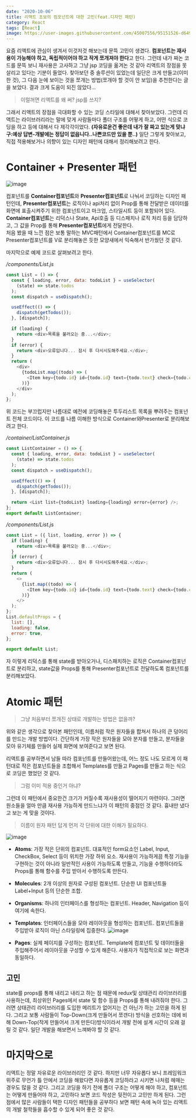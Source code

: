 ```yaml
---
date: "2020-10-06"
title: 리액트 초보의 컴포넌트에 대한 고민(feat.디자인 패턴)
category: React
tags: [React]
image: https://user-images.githubusercontent.com/45007556/95151526-d6491e80-07c5-11eb-9388-5fd48280d712.png
---
```


요즘 리액트에 관심이 생겨서 이것저것 해보는데 문뜩 고민이 생겼다. **컴포넌트는 재사용이 가능해야 하고, 독립적이어야 하고 작게 쪼개져야 한다**고 한다. 그런데 내가 짜논 코드를 문뜩 보니 재사용은 고사하고 그냥 jsp 코딩을 옮겨논 것 같아 리액트의 장점을 못 살리고 있다는 기분이 들었다.
찾아보던 중 솔루션이 있었는데 일단은 크게 만들고(이미 한 것), 그 다음 눈에 보이는 것을 쪼개는 방법(쪼개야 할 것이 안 보임)을 추천한다는 글을 보았다. 결과 크게 도움이 되진 않았다...

> 이럴꺼면 리액트를 왜 써? jsp를 쓰지?

그래서 리액트의 장점을 극대화할 수 있는 코딩 스타일에 대해서 찾아보았다. 그런데 리액트는 라이브러리라는 말에 맞게 사람들마다 폴더 구조를 어떻게 하고, 어떤 식으로 코딩을 하고 등에 대해서
다 제각각이었다. **(자유로운건 좋은데 내가 잘 짜고 있는게 맞냐구:예상 답변-개발에는 정답이 없읍니다..나쁜코드만 있을 뿐..)**
일단 그렇게 찾아보고, 직접 적용해보거나 의향이 있는 디자인 패턴에 대해서 정리해보려고 한다.

# Container + Presenter 패턴

![image](https://user-images.githubusercontent.com/45007556/95151526-d6491e80-07c5-11eb-9388-5fd48280d712.png)

컴포넌트를 **Container컴포넌트**와 **Presenter컴포넌트**로 나눠서 코딩하는 디자인 패턴인데,
**Presenter컴포넌트**는 로직이나 api처리 없이 Prop를 통해 전달받은 데이터를 화면에 표출시켜주기 위한 컴포넌트이고 마크업, 스타일시트 등이 포함되어 있다.
**Container컴포넌트**는 리덕스나 State, Api호출 등 디스패치나 로직 처리 등을 담당하고, 그 값을 Prop를 통해 **Presenter컴포넌트**에게 전달한다.  
처음 봤을 때 느낀 점은 보통 말하는 MVC패턴에서 Container컴포넌트를 MC로 Presenter컴포넌트를 V로 분리해놓은 듯한 모양새에서 익숙해서 반가웠던 것 같다.

마지막으로 예제 코드로 살펴보려고 한다.

_/components/List.js_

```javascript
const List = () => {
  const { loading, error, data: todoList } = useSelector(
    (state) => state.todos
  );
  const dispatch = useDispatch();

  useEffect(() => {
    dispatch(getTodos());
  }, [dispatch]);

  if (loading) {
    return <div>목록을 불러오는 중...</div>;
  }
  if (error) {
    return <div>오류입니다... 잠시 후 다시시도해주세요.</div>;
  }
  return (
    <div>
      {todoList.map((todo) => (
        <Item key={todo.id} id={todo.id} text={todo.text} check={todo.check} />
      ))}
    </div>
  );
};
```

위 코드는 부끄럽지만 나름대로 예전에 코딩해놓은 투두리스트 목록을 뿌려주는 컴포넌트 전체 코드이다. 이 코드를 나름 이해한 방식으로 Container와Presenter로 분리해보려고 한다.

_/container/ListContainer.js_

```javascript
const ListContainer = () => {
  const { loading, error, data: todoList } = useSelector(
    (state) => state.todos
  );
  const dispatch = useDispatch();

  useEffect(() => {
    dispatch(getTodos());
  }, [dispatch]);

  return <List list={todoList} loading={loading} error={error} />;
};
export default ListContainer;
```

_/components/List.js_

```javascript
const List = ({ list, loading, error }) => {
  if (loading) {
    return <div>목록을 불러오는 중...</div>;
  }
  if (error) {
    return <div>오류입니다... 잠시 후 다시시도해주세요.</div>;
  }
  return (
    <>
      {list.map((todo) => (
        <Item key={todo.id} id={todo.id} text={todo.text} check={todo.check} />
      ))}
    </>
  );
};
List.defaultProps = {
  list: [],
  loading: false,
  error: true,
};

export default List;
```

자 이렇게 리덕스를 통해 state를 받아오거나, 디스패치하는 로직은 Container컴포넌트로 분리하고, state값을 Props를 통해 Presenter컴포넌트로 전달하도록 컴포넌트를 분리해보았다.

# Atomic 패턴

> 그냥 처음부터 쪼개진 상태로 개발하는 방법은 없을까?

위와 같은 생각으로 찾아본 패턴인데, 이름처럼 작은 원자들을 합쳐서 하나의 큰 덩어리를 만드는 개발 방법이다. 간단하게 가장 작은 원자들을 모아 분자를 만들고, 분자들을 모아 유기체를 만들어 실제 화면에 보여준다고 보면 된다.

리액트를 공부하면서 남들 따라 컴포넌트를 만들어왔는데, 어느 정도 나도 모르게 이 패턴대로 작은 컴포넌트들을 조합해서 Templates를 만들고 Pages를 만들고 하는 식으로 코딩은 했었던 것 같다.

> 그럼 이미 적용 중인거 아냐?

그런데 이 패턴에서 중요한건 크기가 커질수록 재사용성이 떨어지기 마련이다. 그러면 원소들을 얼마 만큼 재사용 가능하게 만드느냐가 이 패턴의 중점인 것 같다. 흉내만 냈다고 보는 게 맞을 것이다.

> 이름이 원자 패턴 답게 먼저 각 단위에 대한 이해가 필요하다.

![image](https://user-images.githubusercontent.com/45007556/95158784-70fe2900-07d7-11eb-9383-61f830bd261f.png)

- **Atoms**: 가장 작은 단위의 컴포넌트. 대표적인 form요소인 Label, Input, CheckBox, Select 등이 위치한 가장 하위 요소. 재사용이 가능하게끔 특정 기능을 구현하는 것이 아니라 일반적인 사용이 가능하도록 만들고, 기능을 수행하더라도 Props를 통해 함수를 주입 받아서 수행하도록 만든다.
- **Molecules**: 2개 이상의 원자로 구성된 컴포넌트. 단순한 UI 컴포넌트들 Label+Input 등의 단순한 조합.
- **Organisms**: 하나의 인터페이스를 형성하는 컴포넌트. Header, Navigation 등이 여기에 속한다.
- **Templates**: 인터페이스들을 모아 레이아웃을 형성하는 컴포넌트. 컴포넌트들을 주입받아 로직이 아닌 스타일링에 집중한다.
  ![image](https://user-images.githubusercontent.com/45007556/95160850-90e41b80-07dc-11eb-9cb3-0734d4084813.png)

- **Pages**: 실제 페이지를 구성하는 컴포넌트. Template에 컴포넌트 및 데이터들을 주입해주어서 레이아웃을 구성할 수 있게 해준다. 사용자가 직접적으로 보는 화면과 동일하다.

## 고민

state를 props를 통해 내리고 내리고 하는 점 때문에 redux및 상태관리 라이브러리를 사용하는데, 최상위인 Pages에서 state 및 함수 등을 Props를 통해 내려줘야 한다. 그러면 상태관리 라이브러리를 도입한 메리트가 없어지는 건 아닌가 하는 고민을 하게 된다. 그리고 보통 사람들이 Top-Down(크게 만들어서 쪼갠다) 방식을 선호하는 데에 비해 Down-Top(작게 만들어서 크게 만든다)방식이라서 개발 전에 설계 시간이 오래 걸릴 것 같다. 일단 개발을 해보면서 느껴봐야 할 것 같다.

# 마지막으로

리액트는 정말 자유로운 라이브러리인 것 같다. 하지만 너무 자유롭다 보니 프레임워크 위주로 무언가 틀 안에서 코딩을 해왔다면 자유롭게 코딩하라고 시키면 나처럼 헤매는 경우도 많을 것 같다. 그리고 코딩을 하기 전에 폴더 구조는 어떻게 해야 하고, 컴포넌트는 어떻게 만들어야 하고, 고민하다 보면 코드 작성은 뒷전이고 고민만 하게 된다. 그런 점에서 많은 사람들이 택한 디자인 패턴들을 공부하다 보면 패턴 속에 녹아 있는 리액트의 개발 철학들을 흡수할 수 있게 되어 좋은 것 같다.
